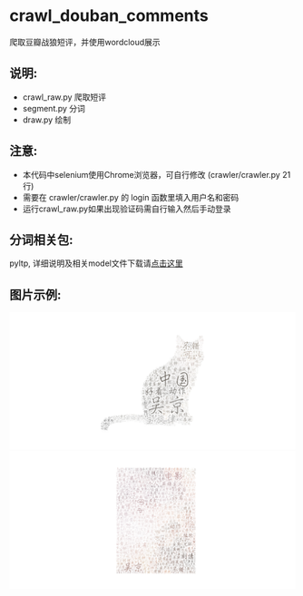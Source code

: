 # crawl_douban_comments
爬取豆瓣战狼短评，并使用wordcloud展示
## 说明:
- crawl_raw.py 爬取短评
- segment.py 分词
- draw.py 绘制
## 注意:
- 本代码中selenium使用Chrome浏览器，可自行修改 (crawler/crawler.py 21行)
- 需要在 crawler/crawler.py 的 login 函数里填入用户名和密码
- 运行crawl_raw.py如果出现验证码需自行输入然后手动登录
## 分词相关包:
pyltp, 详细说明及相关model文件下载请[点击这里](https://github.com/HIT-SCIR/pyltp)
## 图片示例:
![avatar](https://github.com/SenL1997/crawl_douban_comments/raw/master/image/Figure_1.png)
![avatar](https://github.com/SenL1997/crawl_douban_comments/raw/master/image/Figure.png)
